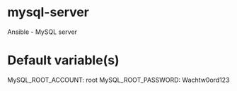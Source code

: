 # mysql-server
Ansible - MySQL server

# Default variable(s)
MySQL_ROOT_ACCOUNT: root
MySQL_ROOT_PASSWORD: Wachtw0ord123

